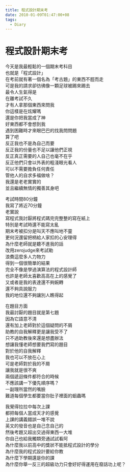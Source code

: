 ```yaml
---
title: 程式設計期末考
date: 2010-01-09T01:47:00+08
tags:
  - Diary
---
```

# 程式設計期末考

今天是我最輕鬆的一個期末考科目  
也就是「程式設計」  
在考前就有著一個名為「考古題」的東西不脛而走  
可是我的請求卻彷彿像一顆足球被踢來踢去  
最令人生氣得是  
在離考試不久  
才有人拿那個東西來問我  
你這樣是在炫耀嗎  
還是你把我當成了神  
好東西都不會想到我  
遇到困難時才來眼巴巴的找我問問題  
算了吧  
反正我也不是為自己而要  
反正我的份量也不足以讓他們正視  
反正真正需要的人自己也毫不在乎  
反正他們只會以外表的粗淺眼光看人  
可以不需要擔負任何責任  
管他人的自求多福做啥？  
我還是老老實實的  
並且繼續無情的獨善其身吧  
  
考試時間80分鐘  
我寫了將近70分鐘  
老實說  
寫程式我討厭將程式碼完完整整的寫在紙上  
特別是考試時還不能寫太亂  
期末考被扣分是叫天不應叫地不靈  
更何況還留把柄給人家扣的心安理得  
為什麼老師就是聽不進我的話  
改用zerojudge來考試勒  
浪費這麼多人力物力  
得到一個很簡單的結果  
完全不像是學過演算法的程式設計師  
也許是老師太喜歡高高在上的感覺了  
又或者是我的表達還不夠婉轉  
還不夠具說服力  
我的地位還不夠讓別人瞧得起  
  
在題目方面  
我最討厭的題目就是第七題  
因為它語意不清  
還有加上老師對於這個疑問的不屑  
助教的自我解釋更是讓我受不了  
只不過助教後來還是想盡辦法  
想讓我懂老師想要我們寫的題目  
對於他的自我解釋  
我也可以不放在心上  
可是老師對於我的不屑  
讓我就是很不爽  
兩個遞迴條件都符合的時候  
不應該講一下優先順序嗎？  
一副理所當然的嘴臉  
難道每個學生都要當你肚子裡面的蛔蟲嗎  
  
我覺得拉拉中每次上課  
都把每個人當成天才的感覺  
上課的講義錯誤一堆不說  
英文的發音也是自己念自己的  
然後考題又超出交過得東西一大堆  
你自己也給我觸類旁通試試看阿  
為什麼我以前高中的獎狀不能抵程式設計的學分  
為什麼我的程式設計要給你教  
為什麼下學期還是你的課  
為什麼你舉一反三的超級功力只會好好得運用在廢話功上呢？
